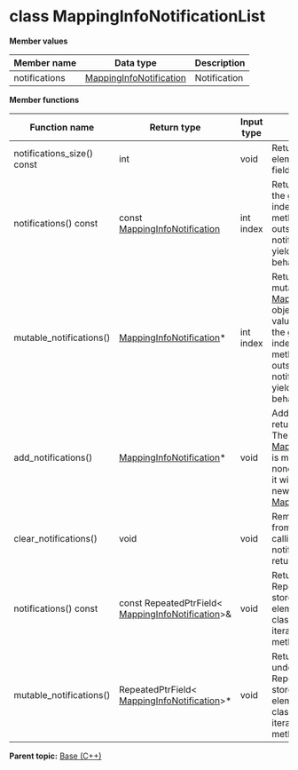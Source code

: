 # class MappingInfoNotificationList

 **Member values** 

|Member name|Data type|Description|
|-----------|---------|-----------|
|notifications| [MappingInfoNotification](MappingInfoNotification.md#)|Notification|

 **Member functions** 

|Function name|Return type|Input type|Description|
|-------------|-----------|----------|-----------|
|notifications\_size\(\) const|int|void|Returns the number of elements currently in the field.|
|notifications\(\) const|const [MappingInfoNotification](MappingInfoNotification.md#)|int index|Returns the element at the given zero-based index. Calling this method with index outside of \[0, notifications\_size\(\)\) yields undefined behavior.|
|mutable\_notifications\(\)| [MappingInfoNotification](MappingInfoNotification.md#)\*|int index|Returns a pointer to the mutable [MappingInfoNotification](MappingInfoNotification.md#) object that stores the value of the element at the given zero-based index. Calling this method with index outside of \[0, notifications\_size\(\)\) yields undefined behavior.|
|add\_notifications\(\)| [MappingInfoNotification](MappingInfoNotification.md#)\*|void|Adds a new element and returns a pointer to it. The returned [MappingInfoNotification](MappingInfoNotification.md#) is mutable and will have none of its fields set \(i.e. it will be identical to a newly-allocated [MappingInfoNotification](MappingInfoNotification.md#)\).|
|clear\_notifications\(\)|void|void|Removes all elements from the field. After calling this, notifications\_size\(\) will return zero.|
|notifications\(\) const|const RepeatedPtrField< [MappingInfoNotification](MappingInfoNotification.md#)\>&|void|Returns the underlying RepeatedPtrField that stores the field's elements. This container class provides STL-like iterators and other methods.|
|mutable\_notifications\(\)|RepeatedPtrField< [MappingInfoNotification](MappingInfoNotification.md#)\>\*|void|Returns a pointer to the underlying mutable RepeatedPtrField that stores the field's elements. This container class provides STL-like iterators and other methods.|

**Parent topic:** [Base \(C++\)](../../summary_pages/Base.md)

